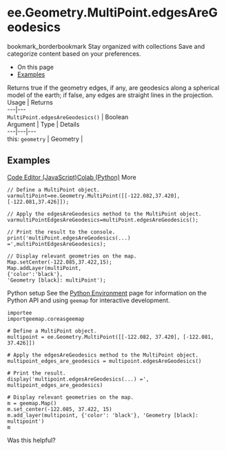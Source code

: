  
#  ee.Geometry.MultiPoint.edgesAreGeodesics
bookmark_borderbookmark Stay organized with collections  Save and categorize content based on your preferences.
  * On this page
  * [Examples](https://developers.google.com/earth-engine/apidocs/ee-geometry-multipoint-edgesaregeodesics#examples)


Returns true if the geometry edges, if any, are geodesics along a spherical model of the earth; if false, any edges are straight lines in the projection.
Usage | Returns  
---|---  
`MultiPoint.edgesAreGeodesics()` | Boolean  
Argument | Type | Details  
---|---|---  
this: `geometry` | Geometry |   
## Examples
[Code Editor (JavaScript)](https://developers.google.com/earth-engine/apidocs/ee-geometry-multipoint-edgesaregeodesics#code-editor-javascript-sample)[Colab (Python)](https://developers.google.com/earth-engine/apidocs/ee-geometry-multipoint-edgesaregeodesics#colab-python-sample) More
```
// Define a MultiPoint object.
varmultiPoint=ee.Geometry.MultiPoint([[-122.082,37.420],[-122.081,37.426]]);

// Apply the edgesAreGeodesics method to the MultiPoint object.
varmultiPointEdgesAreGeodesics=multiPoint.edgesAreGeodesics();

// Print the result to the console.
print('multiPoint.edgesAreGeodesics(...) =',multiPointEdgesAreGeodesics);

// Display relevant geometries on the map.
Map.setCenter(-122.085,37.422,15);
Map.addLayer(multiPoint,
{'color':'black'},
'Geometry [black]: multiPoint');
```
Python setup
See the [ Python Environment](https://developers.google.com/earth-engine/guides/python_install) page for information on the Python API and using `geemap` for interactive development.
```
importee
importgeemap.coreasgeemap
```
```
# Define a MultiPoint object.
multipoint = ee.Geometry.MultiPoint([[-122.082, 37.420], [-122.081, 37.426]])

# Apply the edgesAreGeodesics method to the MultiPoint object.
multipoint_edges_are_geodesics = multipoint.edgesAreGeodesics()

# Print the result.
display('multipoint.edgesAreGeodesics(...) =', multipoint_edges_are_geodesics)

# Display relevant geometries on the map.
m = geemap.Map()
m.set_center(-122.085, 37.422, 15)
m.add_layer(multipoint, {'color': 'black'}, 'Geometry [black]: multipoint')
m
```

Was this helpful?
